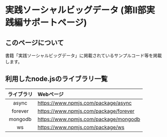 # 実践ソーシャルビッグデータ (第Ⅱ部実践編サポートページ)



## このページについて

書籍「実践ソーシャルビッグデータ」に掲載されているサンプルコード等を掲載します。

## 利用したnode.jsのライブラリ一覧
| ライブラリ  | Webページ | 
|:----------:|:----------|
| async      |https://www.npmjs.com/package/async |
| forever    |https://www.npmjs.com/package/forever | 
| mongodb    |https://www.npmjs.com/package/mongodb |
| ws         |https://www.npmjs.com/package/ws | 